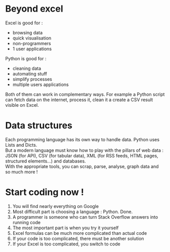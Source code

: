 # Beyond excel  
Excel is good for :
- browsing data
- quick visualisation
- non-programmers
- 1 user applications

Python is good for :
- cleaning data
- automating stuff
- simplify processes
- multiple users applications

Both of them can work in complementary ways. For example a Python script can fetch data on the internet, process it, clean it a create a CSV result visible on Excel.


# Data structures
Each programming language has its own way to handle data. Python uses Lists and Dicts.  
But a modern language must know how to play with the pillars of web data : JSON (for API), CSV (for tabular data), XML (for RSS feeds, HTML pages, structured elements...) and databases.  
With the appropriate tools, you can scrap, parse, analyse, graph data and so much more !

# Start coding now !

1. You will find nearly everything on Google
2. Most difficult part is choosing a language : Python. Done.
3. A programmer is someone who can turn Stack Overflow answers into running code
4. The most important part is when you try it yourself
5. Excel formulas can be much more complicated than actual code
6. If your code is too complicated, there must be another solution
6. If your Excel is too complicated, you switch to code
